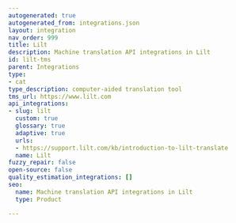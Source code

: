 ```yaml
---
autogenerated: true
autogenerated_from: integrations.json
layout: integration
nav_order: 999
title: Lilt
description: Machine translation API integrations in Lilt
id: lilt-tms
parent: Integrations
type:
- cat
type_description: computer-aided translation tool
tms_url: https://www.lilt.com
api_integrations:
- slug: lilt
  custom: true
  glossary: true
  adaptive: true
  urls:
  - https://support.lilt.com/kb/introduction-to-lilt-translate
  name: Lilt
fuzzy_repair: false
open-source: false
quality_estimation_integrations: []
seo:
  name: Machine translation API integrations in Lilt
  type: Product

---
```


